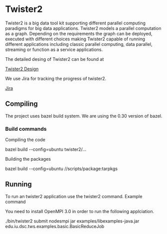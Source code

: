 # Twister2

Twister2 is a big data tool kit supporting different parallel computing 
paradigms for big data applications. Twister2 models a parallel computation as a graph. Depending on the requirements the graph can be deployed, executed with different choices making Twister2 capable of running different applications including classic parallel computing, data parallel, streaming or function as a service applications.

The detailed desing of Twister2 can be found at

[Twister2 Design](http://dsc.soic.indiana.edu/publications/twister2_design_big_data_toolkit.pdf)

We use Jira for tracking the progress of twister2.

[Jira](https://twister2.atlassian.net)

## Compiling

The project uses bazel build system. We are using the 0.30 version of bazel.

### Build commands

Compiling the code

bazel build --config=ubuntu twister2/...

Building the packages

bazel build --config=ubuntu //scripts/package:tarpkgs

## Running

To run an twister2 application use the twister2 command. Example command

You need to install OpenMPI 3.0 in order to run the following applciation.

./bin/twister2 submit nodesmpi jar examples/libexamples-java.jar edu.iu.dsc.tws.examples.basic.BasicReduceJob
